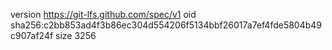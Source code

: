 version https://git-lfs.github.com/spec/v1
oid sha256:c2bb853ad4f3b86ec304d554206f5134bbf26017a7ef4fde5804b49c907af24f
size 3256
